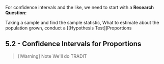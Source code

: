 
For confidence intervals and the like, we need to start with a **Research Question:**

Taking a sample and find the sample statistic, What to estimate about the population grown, conduct a [[Hypothesis Test]]Proportions


## 5.2 - Confidence Intervals for Proportions

> [!Warning] Note
> We'll do TRADIT